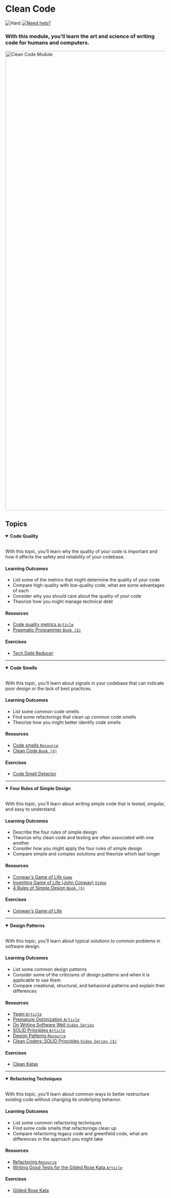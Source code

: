 # Clean Code

![Hard](https://img.shields.io/badge/Difficulty-◆%20Hard-grey?style=flat-square&labelColor=000)
<a href="https://discord.gg/bDVYvG3Czd">![Need help?](https://img.shields.io/badge/Need%20help%3F%20-blue.svg?style=flat-square&logo=discord&logoWidth=15&labelColor=000&color=4d51cc)</a>

### With this module, you’ll learn the art and science of writing code for humans and computers.

<img width="1440" alt="Clean Code Module" src="https://user-images.githubusercontent.com/894178/138357230-15d654b7-8d0f-4584-bdb9-d9bc73f3b605.png">

## Topics

<details open>
   <summary><b>Code Quality</b></summary><br/>

   With this topic, you’ll learn why the quality of your code is important and how it affects the safety and reliability of your codebase.
   
   #### Learning Outcomes
   * List some of the metrics that might determine the quality of your code
   * Compare high-quality with low-quality code, what are some advantages of each
   * Consider why you should care about the quality of your code
   * Theorize how you might manage technical debt

   #### Resources
   * [Code quality metrics `Article`](https://blog.ndepend.com/code-quality-metrics-signal-noise/)
   * [Pragmatic Programmer `Book ($)`](https://www.amazon.com/Pragmatic-Programmer-journey-mastery-Anniversary/dp/0135957052)

   #### Exercises
   * [Tech Debt Reducer](../exercises/clean-code/tech-debt-reducer.md)
</details>

----

<details open>
   <summary><b>Code Smells</b></summary><br/>

   With this topic, you’ll learn about signals in your codebase that can indicate poor design or the lack of best practices.
   
   #### Learning Outcomes
   * List some common code smells
   * Find some refactorings that clean up common code smells
   * Theorize how you might better identify code smells

   #### Resources
   * [Code smells `Resource`](https://refactoring.guru/refactoring/smells)
   * [Clean Code `Book ($)`](https://www.amazon.com/Clean-Code-Handbook-Software-Craftsmanship/dp/0132350882)

   #### Exercises
   * [Code Smell Detector](../exercises/clean-code/code-smell-detector.md)
</details>

----

<details open>
   <summary><b>Four Rules of Simple Design</b></summary><br/>

   With this topic, you’ll learn about writing simple code that is tested, singular, and easy to understand.
   
   #### Learning Outcomes
   * Describe the four rules of simple design
   * Theorize why clean code and testing are often associated with one another
   * Consider how you might apply the four rules of simple design
   * Compare simple and complex solutions and theorize which last longer

   #### Resources
   * [Conway's Game of Life `Game`](https://copy.sh/life/)
   * [Inventing Game of Life (John Conway) `Video`](https://www.youtube.com/watch?v=R9Plq-D1gEk)
   * [4 Rules of Simple Design `Book ($)`](https://leanpub.com/4rulesofsimpledesign)

   #### Exercises
   * [Conway's Game of Life](../exercises/clean-code/conways-game-of-life.md)
</details>

----

<details open>
   <summary><b>Design Patterns</b></summary><br/>

   With this topic, you’ll learn about typical solutions to common problems in software design.
   
   #### Learning Outcomes
   * List some common design patterns
   * Consider some of the criticisms of design patterns and when it is applicable to use them
   * Compare creational, structural, and behavioral patterns and explain their differences

   #### Resources
   * [Yagni `Article`](https://martinfowler.com/bliki/Yagni.html)
   * [Premature Optimization `Article`](http://wiki.c2.com/?PrematureOptimization)
   * [On Writing Software Well `Video Series`](https://www.youtube.com/watch?v=wXaC0YvDgIo&list=PL9wALaIpe0Py6E_oHCgTrD6FvFETwJLlx&index=1)
   * [SOLID Principles `Article`](https://blog.cleancoder.com/uncle-bob/2020/10/18/Solid-Relevance.html)
   * [Design Patterns `Resource`](https://refactoring.guru/design-patterns)
   * [Clean Coders: SOLID Principles `Video Series ($)`](https://cleancoders.com/series/clean-code/solid-principles)

   #### Exercises
   * [Clean Katas](../exercises/clean-code/clean-katas.md)
</details>

----

<details open>
   <summary><b>Refactoring Techniques</b></summary><br/>

   With this topic, you’ll learn about common ways to better restructure existing code without changing its underlying behavior.
   
   #### Learning Outcomes
   * List some common refactoring techniques
   * Find some code smells that refactorings clean up
   * Compare refactoring legacy code and greenfield code, what are differences in the approach you might take

   #### Resources
   * [Refactoring `Resource`](https://refactoring.guru/refactoring)
   * [Writing Good Tests for the Gilded Rose Kata `Article`](https://coding-is-like-cooking.info/2013/03/writing-good-tests-for-the-gilded-rose-kata/)

   #### Exercises
   * [Gilded Rose Kata](../exercises/clean-code/gilded-rose-kata.md)
</details>
